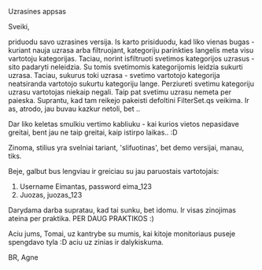 Uzrasines appsas

Sveiki,

priduodu savo uzrasines versija. 
Is karto prisiduodu, kad liko vienas bugas - kuriant nauja uzrasa arba filtruojant, kategoriju parinkties langelis meta visu vartotoju kategorijas. Taciau, norint isfiltruoti svetimos kategorijos uzrasus - sito padaryti neleidzia. Su tomis svetimomis kategorijomis leidzia sukurti uzrasa. Taciau, sukurus toki uzrasa - svetimo vartotojo kategorija neatsiranda vartotojo sukurtu kategoriju lange. 
Perziureti svetimu kategoriju uzrasu vartotojas niekaip negali. 
Taip pat svetimu uzrasu nemeta per paieska.
Suprantu, kad tam reikejo pakeisti defoltini FilterSet.qs veikima. Ir as, atrodo, jau buvau kazkur netoli, bet ..

Dar liko keletas smulkiu vertimo kabliuku - kai kurios vietos nepasidave greitai, bent jau ne taip greitai, kaip istirpo laikas.. :D

Zinoma, stilius yra svelniai tariant, 'slifuotinas', bet demo versijai, manau, tiks.

Beje, galbut bus lengviau ir greiciau su jau paruostais vartotojais:
1. Username Eimantas, password eima_123
2. Juozas, juozas_123

Darydama darba supratau, kad tai sunku, bet idomu. Ir visas zinojimas ateina per praktika. PER DAUG PRAKTIKOS :)

Aciu jums, Tomai, uz kantrybe su mumis, kai kitoje monitoriaus puseje spengdavo tyla :D aciu uz zinias ir dalykiskuma.

BR,
Agne
